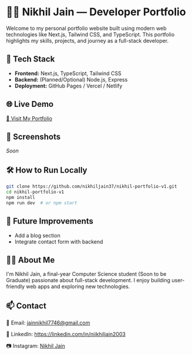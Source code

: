 # 🧑‍💻 Nikhil Jain — Developer Portfolio

Welcome to my personal portfolio website built using modern web technologies like Next.js, Tailwind CSS, and TypeScript. This portfolio highlights my skills, projects, and journey as a full-stack developer.

## 🚀 Tech Stack

- **Frontend:** Next.js, TypeScript, Tailwind CSS
- **Backend:** (Planned/Optional) Node.js, Express
- **Deployment:** GitHub Pages / Vercel / Netlify

## 🌐 Live Demo

[🔗 Visit My Portfolio](https://nikhiljain37.github.io/nikhil-portfolio-v1)


## 📸 Screenshots

_Soon_

## 🛠️ How to Run Locally

```bash
git clone https://github.com/nikhiljain37/nikhil-portfolio-v1.git
cd nikhil-portfolio-v1
npm install
npm run dev  # or npm start
```
## 🧠 Future Improvements
- Add a blog section
- Integrate contact form with backend

## 🙋‍♂️ About Me
I'm Nikhil Jain, a final-year Computer Science student (Soon to be Graduate) passionate about full-stack development.
I enjoy building user-friendly web apps and exploring new technologies.

## 📫 Contact
📧 Email: jainnikhil7746@gmail.com

💼 LinkedIn: https://linkedin.com/in/niikhiljain2003

📷 Instagram: [Nikhil Jain](https://www.instagram.com/niikhil.jain/)
